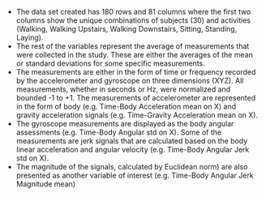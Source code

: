 + The data set created has 180 rows and 81 columns where the first two columns show the unique combinations of subjects (30) and activities (Walking, Walking Upstairs, Walking Downstairs, Sitting, Standing, Laying). 
+ The rest of the variables represent the average of measurements that were collected in the study. These are either the averages of the mean or standard deviations for some specific measurements. 
+ The measurements are either in the form of time or frequency recorded by the accelerometer and gyroscope on three dimensions (XYZ). All measurements, whether in seconds or Hz, were normalized and bounded -1 to +1. The measurements of accelerometer are represented in the form of body (e.g. Time-Body Acceleration mean on X) and gravity acceleration signals (e.g. Time-Gravity Acceleration mean on X). 
+ The gyroscope measurements are displayed as the body angular assessments (e.g. Time-Body Angular std on X).
Some of the measurements are jerk signals that are calculated based on the body linear acceleration and angular velocity (e.g. Time-Body Angular Jerk std on X). 
+ The magnitude of the signals, calculated by Euclidean norm) are also presented as another variable of interest (e.g. Time-Body Angular Jerk Magnitude mean) 
 
